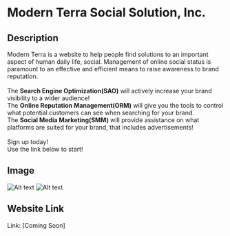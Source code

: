 # Modern Terra Social Solution, Inc.

## Description
Modern Terra is a website to help people find solutions to an important aspect of human daily life, social. Management of online social status is paramount to an effective and efficient means to raise awareness to brand reputation. <br> 
<br>
The **Search Engine Optimization(SAO)** will actively increase your brand visibility to a wider audience! <br>
The **Online Reputation Management(ORM)** will give you the tools to control what potential customers can see when searching for your brand. <br>
The **Social Media Marketing(SMM)** will provide assistance on what platforms are suited for your brand, that includes advertisements! <br>
<br>
Sign up today! <br>
Use the link below to start! <br>

## Image
![Alt text](relative%20path/to/img.jpg?raw=true "Website Preview 1")
![Alt text](relative%20path/to/img.jpg?raw=true "Website Preview 2")

## Website Link
Link: [Coming Soon]

